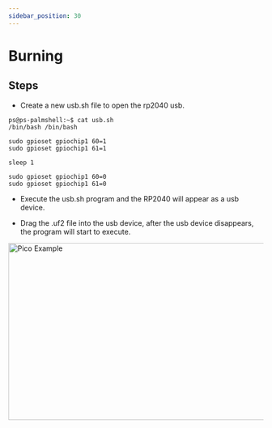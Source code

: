 ```yaml
---
sidebar_position: 30
---
```


# Burning

## Steps

- Create a new usb.sh file to open the rp2040 usb.

```
ps@ps-palmshell:~$ cat usb.sh
/bin/bash /bin/bash

sudo gpioset gpiochip1 60=1
sudo gpioset gpiochip1 61=1

sleep 1

sudo gpioset gpiochip1 60=0
sudo gpioset gpiochip1 61=0
```

- Execute the usb.sh program and the RP2040 will appear as a usb device.

- Drag the .uf2 file into the usb device, after the usb device disappears, the program will start to execute.

<img src="/img/x/x2l/flash_program.webp" alt="Pico Example" height="350" width="700" />
